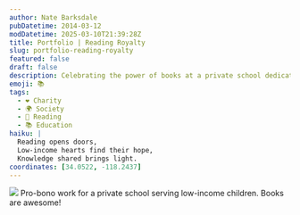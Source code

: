 ```yaml
---
author: Nate Barksdale
pubDatetime: 2014-03-12
modDatetime: 2025-03-10T21:39:28Z
title: Portfolio | Reading Royalty
slug: portfolio-reading-royalty
featured: false
draft: false
description: Celebrating the power of books at a private school dedicated to low-income children. "Books are awesome!"
emoji: 📚
tags:
  - ❤️ Charity
  - 🌍 Society
  - 📖 Reading
  - 📚 Education
haiku: |
  Reading opens doors,  
  Low-income hearts find their hope,  
  Knowledge shared brings light.
coordinates: [34.0522, -118.2437]
---
```


![](@assets/images/portfolio-reading-royalty.jpg) Pro-bono work for a private school serving low-income children. Books are awesome!

